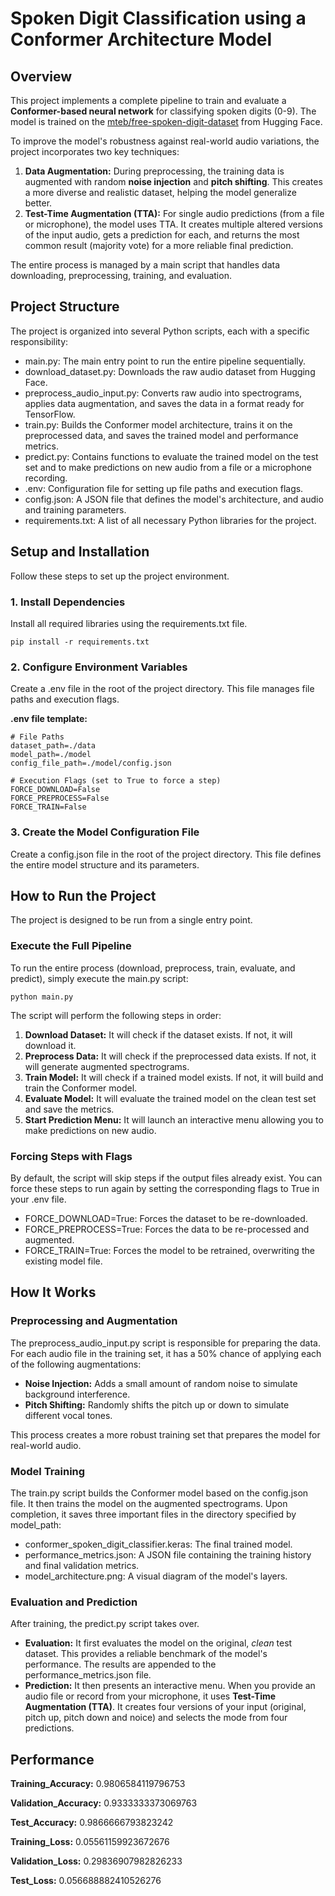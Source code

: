 # **Spoken Digit Classification using a Conformer Architecture Model**

## **Overview**

This project implements a complete pipeline to train and evaluate a **Conformer-based neural network** for classifying spoken digits (0-9). The model is trained on the [mteb/free-spoken-digit-dataset](https://huggingface.co/datasets/mteb/free-spoken-digit-dataset) from Hugging Face.

To improve the model's robustness against real-world audio variations, the project incorporates two key techniques:

1. **Data Augmentation:** During preprocessing, the training data is augmented with random **noise injection** and **pitch shifting**. This creates a more diverse and realistic dataset, helping the model generalize better.  
2. **Test-Time Augmentation (TTA):** For single audio predictions (from a file or microphone), the model uses TTA. It creates multiple altered versions of the input audio, gets a prediction for each, and returns the most common result (majority vote) for a more reliable final prediction.

The entire process is managed by a main script that handles data downloading, preprocessing, training, and evaluation.

## **Project Structure**

The project is organized into several Python scripts, each with a specific responsibility:

* main.py: The main entry point to run the entire pipeline sequentially.  
* download\_dataset.py: Downloads the raw audio dataset from Hugging Face.  
* preprocess\_audio\_input.py: Converts raw audio into spectrograms, applies data augmentation, and saves the data in a format ready for TensorFlow.  
* train.py: Builds the Conformer model architecture, trains it on the preprocessed data, and saves the trained model and performance metrics.  
* predict.py: Contains functions to evaluate the trained model on the test set and to make predictions on new audio from a file or a microphone recording.  
* .env: Configuration file for setting up file paths and execution flags.  
* config.json: A JSON file that defines the model's architecture, and audio and training parameters.  
* requirements.txt: A list of all necessary Python libraries for the project.

## **Setup and Installation**

Follow these steps to set up the project environment.

### **1\. Install Dependencies**

Install all required libraries using the requirements.txt file.
```
pip install -r requirements.txt
```

### **2\. Configure Environment Variables**

Create a .env file in the root of the project directory. This file manages file paths and execution flags.

**.env file template:**
```
# File Paths  
dataset_path=./data  
model_path=./model  
config_file_path=./model/config.json

# Execution Flags (set to True to force a step)  
FORCE_DOWNLOAD=False  
FORCE_PREPROCESS=False  
FORCE_TRAIN=False
```
### **3\. Create the Model Configuration File**

Create a config.json file in the root of the project directory. This file defines the entire model structure and its parameters.

## **How to Run the Project**

The project is designed to be run from a single entry point.

### **Execute the Full Pipeline**

To run the entire process (download, preprocess, train, evaluate, and predict), simply execute the main.py script:
```
python main.py
```
The script will perform the following steps in order:

1. **Download Dataset:** It will check if the dataset exists. If not, it will download it.  
2. **Preprocess Data:** It will check if the preprocessed data exists. If not, it will generate augmented spectrograms.  
3. **Train Model:** It will check if a trained model exists. If not, it will build and train the Conformer model.  
4. **Evaluate Model:** It will evaluate the trained model on the clean test set and save the metrics.  
5. **Start Prediction Menu:** It will launch an interactive menu allowing you to make predictions on new audio.

### **Forcing Steps with Flags**

By default, the script will skip steps if the output files already exist. You can force these steps to run again by setting the corresponding flags to True in your .env file.

* FORCE\_DOWNLOAD=True: Forces the dataset to be re-downloaded.  
* FORCE\_PREPROCESS=True: Forces the data to be re-processed and augmented.  
* FORCE\_TRAIN=True: Forces the model to be retrained, overwriting the existing model file.

## **How It Works**

### **Preprocessing and Augmentation**

The preprocess\_audio\_input.py script is responsible for preparing the data. For each audio file in the training set, it has a 50% chance of applying each of the following augmentations:

* **Noise Injection:** Adds a small amount of random noise to simulate background interference.  
* **Pitch Shifting:** Randomly shifts the pitch up or down to simulate different vocal tones.

This process creates a more robust training set that prepares the model for real-world audio.

### **Model Training**

The train.py script builds the Conformer model based on the config.json file. It then trains the model on the augmented spectrograms. Upon completion, it saves three important files in the directory specified by model\_path:

* conformer\_spoken\_digit\_classifier.keras: The final trained model.  
* performance\_metrics.json: A JSON file containing the training history and final validation metrics.  
* model\_architecture.png: A visual diagram of the model's layers.

### **Evaluation and Prediction**

After training, the predict.py script takes over.

* **Evaluation:** It first evaluates the model on the original, *clean* test dataset. This provides a reliable benchmark of the model's performance. The results are appended to the performance\_metrics.json file.  
* **Prediction:** It then presents an interactive menu. When you provide an audio file or record from your microphone, it uses **Test-Time Augmentation (TTA)**. It creates four versions of your input (original, pitch up, pitch down and noice) and selects the mode from four predictions.


## **Performance**
  
  **Training_Accuracy:** 0.9806584119796753
  
  **Validation_Accuracy:** 0.9333333373069763
  
  **Test_Accuracy:** 0.9866666793823242

  
  **Training_Loss:** 0.05561159923672676
  
  **Validation_Loss:** 0.29836907982826233
  
  **Test_Loss:** 0.056688882410526276
